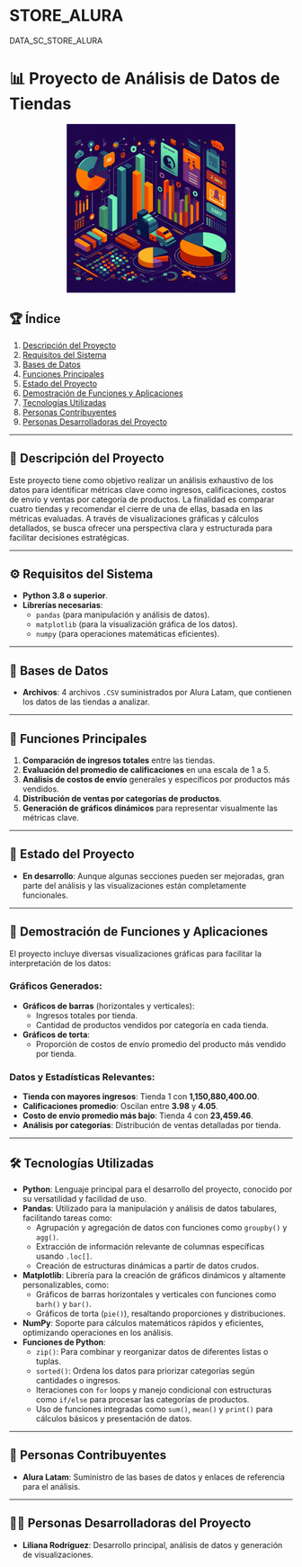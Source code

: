 # STORE_ALURA
DATA_SC_STORE_ALURA
# 📊 Proyecto de Análisis de Datos de Tiendas

<p align="center">
  <img src="imagen_portada.png" alt="Portada del Proyecto" width="300">
</p>

## 🏆 Índice
1. [Descripción del Proyecto](#descripción-del-proyecto)
2. [Requisitos del Sistema](#requisitos-del-sistema)
3. [Bases de Datos](#bases-de-datos)
4. [Funciones Principales](#funciones-principales)
5. [Estado del Proyecto](#estado-del-proyecto)
6. [Demostración de Funciones y Aplicaciones](#demostración-de-funciones-y-aplicaciones)
7. [Tecnologías Utilizadas](#tecnologías-utilizadas)
8. [Personas Contribuyentes](#personas-contribuyentes)
9. [Personas Desarrolladoras del Proyecto](#personas-desarrolladoras-del-proyecto)

---

## 📝 Descripción del Proyecto
Este proyecto tiene como objetivo realizar un análisis exhaustivo de los datos para identificar métricas clave como ingresos, calificaciones, costos de envío y ventas por categoría de productos. La finalidad es comparar cuatro tiendas y recomendar el cierre de una de ellas, basada en las métricas evaluadas. A través de visualizaciones gráficas y cálculos detallados, se busca ofrecer una perspectiva clara y estructurada para facilitar decisiones estratégicas.

---

## ⚙️ Requisitos del Sistema
- **Python 3.8 o superior**.
- **Librerías necesarias**:
  - `pandas` (para manipulación y análisis de datos).
  - `matplotlib` (para la visualización gráfica de los datos).
  - `numpy` (para operaciones matemáticas eficientes).

---

## 📂 Bases de Datos
- **Archivos**: 4 archivos `.CSV` suministrados por Alura Latam, que contienen los datos de las tiendas a analizar.

---

## 🌟 Funciones Principales
1. **Comparación de ingresos totales** entre las tiendas.
2. **Evaluación del promedio de calificaciones** en una escala de 1 a 5.
3. **Análisis de costos de envío** generales y específicos por productos más vendidos.
4. **Distribución de ventas por categorías de productos**.
5. **Generación de gráficos dinámicos** para representar visualmente las métricas clave.

---

## 🚀 Estado del Proyecto
- **En desarrollo**: Aunque algunas secciones pueden ser mejoradas, gran parte del análisis y las visualizaciones están completamente funcionales.

---

## 🔎 Demostración de Funciones y Aplicaciones
El proyecto incluye diversas visualizaciones gráficas para facilitar la interpretación de los datos:

### Gráficos Generados:
- **Gráficos de barras** (horizontales y verticales):
  - Ingresos totales por tienda.
  - Cantidad de productos vendidos por categoría en cada tienda.
- **Gráficos de torta**:
  - Proporción de costos de envío promedio del producto más vendido por tienda.

### Datos y Estadísticas Relevantes:
- **Tienda con mayores ingresos**: Tienda 1 con **1,150,880,400.00**.
- **Calificaciones promedio**: Oscilan entre **3.98** y **4.05**.
- **Costo de envío promedio más bajo**: Tienda 4 con **23,459.46**.
- **Análisis por categorías**: Distribución de ventas detalladas por tienda.

---

## 🛠️ Tecnologías Utilizadas
- **Python**: Lenguaje principal para el desarrollo del proyecto, conocido por su versatilidad y facilidad de uso.
- **Pandas**: Utilizado para la manipulación y análisis de datos tabulares, facilitando tareas como:
  - Agrupación y agregación de datos con funciones como `groupby()` y `agg()`.
  - Extracción de información relevante de columnas específicas usando `.loc[]`.
  - Creación de estructuras dinámicas a partir de datos crudos.
- **Matplotlib**: Librería para la creación de gráficos dinámicos y altamente personalizables, como:
  - Gráficos de barras horizontales y verticales con funciones como `barh()` y `bar()`.
  - Gráficos de torta (`pie()`), resaltando proporciones y distribuciones.
- **NumPy**: Soporte para cálculos matemáticos rápidos y eficientes, optimizando operaciones en los análisis.
- **Funciones de Python**:
  - `zip()`: Para combinar y reorganizar datos de diferentes listas o tuplas.
  - `sorted()`: Ordena los datos para priorizar categorías según cantidades o ingresos.
  - Iteraciones con `for` loops y manejo condicional con estructuras como `if/else` para procesar las categorías de productos.
  - Uso de funciones integradas como `sum()`, `mean()` y `print()` para cálculos básicos y presentación de datos.

---

## 🤝 Personas Contribuyentes
- **Alura Latam**: Suministro de las bases de datos y enlaces de referencia para el análisis.

---

## 👩‍💻 Personas Desarrolladoras del Proyecto
- **Liliana Rodríguez**: Desarrollo principal, análisis de datos y generación de visualizaciones.


